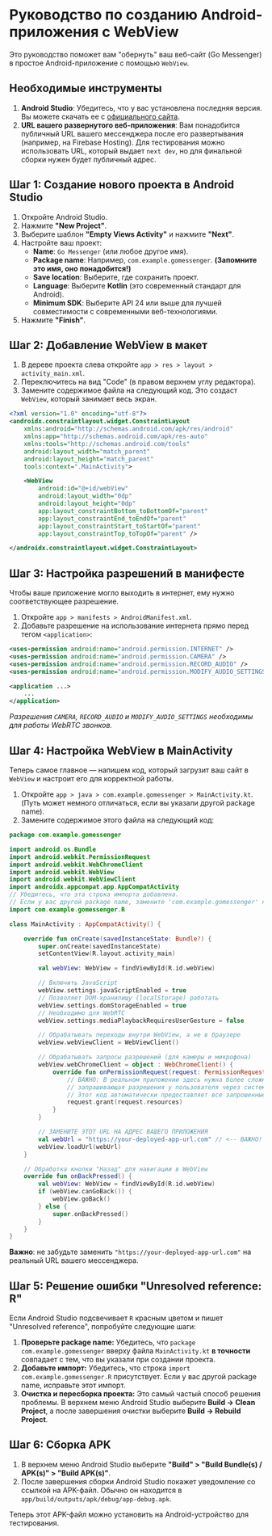 # Руководство по созданию Android-приложения с WebView

Это руководство поможет вам "обернуть" ваш веб-сайт (Go Messenger) в простое Android-приложение с помощью `WebView`.

## Необходимые инструменты

1.  **Android Studio**: Убедитесь, что у вас установлена последняя версия. Вы можете скачать ее с [официального сайта](https://developer.android.com/studio).
2.  **URL вашего развернутого веб-приложения**: Вам понадобится публичный URL вашего мессенджера после его развертывания (например, на Firebase Hosting). Для тестирования можно использовать URL, который выдает `next dev`, но для финальной сборки нужен будет публичный адрес.

## Шаг 1: Создание нового проекта в Android Studio

1.  Откройте Android Studio.
2.  Нажмите **"New Project"**.
3.  Выберите шаблон **"Empty Views Activity"** и нажмите **"Next"**.
4.  Настройте ваш проект:
    *   **Name**: `Go Messenger` (или любое другое имя).
    *   **Package name**: Например, `com.example.gomessenger`. **(Запомните это имя, оно понадобится!)**
    *   **Save location**: Выберите, где сохранить проект.
    *   **Language**: Выберите **Kotlin** (это современный стандарт для Android).
    *   **Minimum SDK**: Выберите API 24 или выше для лучшей совместимости с современными веб-технологиями.
5.  Нажмите **"Finish"**.

## Шаг 2: Добавление WebView в макет

1.  В дереве проекта слева откройте `app > res > layout > activity_main.xml`.
2.  Переключитесь на вид "Code" (в правом верхнем углу редактора).
3.  Замените содержимое файла на следующий код. Это создаст `WebView`, который занимает весь экран.

```xml
<?xml version="1.0" encoding="utf-8"?>
<androidx.constraintlayout.widget.ConstraintLayout
    xmlns:android="http://schemas.android.com/apk/res/android"
    xmlns:app="http://schemas.android.com/apk/res-auto"
    xmlns:tools="http://schemas.android.com/tools"
    android:layout_width="match_parent"
    android:layout_height="match_parent"
    tools:context=".MainActivity">

    <WebView
        android:id="@+id/webView"
        android:layout_width="0dp"
        android:layout_height="0dp"
        app:layout_constraintBottom_toBottomOf="parent"
        app:layout_constraintEnd_toEndOf="parent"
        app:layout_constraintStart_toStartOf="parent"
        app:layout_constraintTop_toTopOf="parent" />

</androidx.constraintlayout.widget.ConstraintLayout>
```

## Шаг 3: Настройка разрешений в манифесте

Чтобы ваше приложение могло выходить в интернет, ему нужно соответствующее разрешение.

1.  Откройте `app > manifests > AndroidManifest.xml`.
2.  Добавьте разрешение на использование интернета прямо перед тегом `<application>`:

```xml
<uses-permission android:name="android.permission.INTERNET" />
<uses-permission android:name="android.permission.CAMERA" />
<uses-permission android:name="android.permission.RECORD_AUDIO" />
<uses-permission android:name="android.permission.MODIFY_AUDIO_SETTINGS" />

<application ...>
    ...
</application>
```
*Разрешения `CAMERA`, `RECORD_AUDIO` и `MODIFY_AUDIO_SETTINGS` необходимы для работы WebRTC звонков.*

## Шаг 4: Настройка WebView в MainActivity

Теперь самое главное — напишем код, который загрузит ваш сайт в `WebView` и настроит его для корректной работы.

1.  Откройте `app > java > com.example.gomessenger > MainActivity.kt`. (Путь может немного отличаться, если вы указали другой package name).
2.  Замените содержимое этого файла на следующий код:

```kotlin
package com.example.gomessenger

import android.os.Bundle
import android.webkit.PermissionRequest
import android.webkit.WebChromeClient
import android.webkit.WebView
import android.webkit.WebViewClient
import androidx.appcompat.app.AppCompatActivity
// Убедитесь, что эта строка импорта добавлена. 
// Если у вас другой package name, замените 'com.example.gomessenger' на ваш.
import com.example.gomessenger.R 

class MainActivity : AppCompatActivity() {

    override fun onCreate(savedInstanceState: Bundle?) {
        super.onCreate(savedInstanceState)
        setContentView(R.layout.activity_main)

        val webView: WebView = findViewById(R.id.webView)

        // Включить JavaScript
        webView.settings.javaScriptEnabled = true
        // Позволяет DOM-хранилищу (localStorage) работать
        webView.settings.domStorageEnabled = true
        // Необходимо для WebRTC
        webView.settings.mediaPlaybackRequiresUserGesture = false

        // Обрабатывать переходы внутри WebView, а не в браузере
        webView.webViewClient = WebViewClient()

        // Обрабатывать запросы разрешений (для камеры и микрофона)
        webView.webChromeClient = object : WebChromeClient() {
            override fun onPermissionRequest(request: PermissionRequest) {
                // ВАЖНО: В реальном приложении здесь нужна более сложная логика,
                // запрашивающая разрешения у пользователя через системный диалог.
                // Этот код автоматически предоставляет все запрошенные разрешения.
                request.grant(request.resources)
            }
        }

        // ЗАМЕНИТЕ ЭТОТ URL НА АДРЕС ВАШЕГО ПРИЛОЖЕНИЯ
        val webUrl = "https://your-deployed-app-url.com" // <-- ВАЖНО!
        webView.loadUrl(webUrl)
    }

    // Обработка кнопки "Назад" для навигации в WebView
    override fun onBackPressed() {
        val webView: WebView = findViewById(R.id.webView)
        if (webView.canGoBack()) {
            webView.goBack()
        } else {
            super.onBackPressed()
        }
    }
}
```

**Важно**: не забудьте заменить `"https://your-deployed-app-url.com"` на реальный URL вашего мессенджера.

## Шаг 5: Решение ошибки "Unresolved reference: R"

Если Android Studio подсвечивает `R` красным цветом и пишет "Unresolved reference", попробуйте следующие шаги:

1.  **Проверьте package name:** Убедитесь, что `package com.example.gomessenger` вверху файла `MainActivity.kt` **в точности** совпадает с тем, что вы указали при создании проекта.
2.  **Добавьте импорт:** Убедитесь, что строка `import com.example.gomessenger.R` присутствует. Если у вас другой package name, исправьте этот импорт.
3.  **Очистка и пересборка проекта:** Это самый частый способ решения проблемы. В верхнем меню Android Studio выберите **Build -> Clean Project**, а после завершения очистки выберите **Build -> Rebuild Project**.

## Шаг 6: Сборка APK

1.  В верхнем меню Android Studio выберите **"Build" > "Build Bundle(s) / APK(s)" > "Build APK(s)"**.
2.  После завершения сборки Android Studio покажет уведомление со ссылкой на APK-файл. Обычно он находится в `app/build/outputs/apk/debug/app-debug.apk`.

Теперь этот APK-файл можно установить на Android-устройство для тестирования.